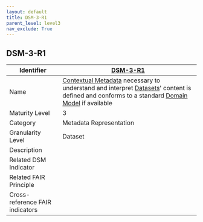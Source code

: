 ```yaml
---
layout: default
title: DSM-3-R1
parent_level: level3
nav_exclude: True
---
```


## DSM-3-R1

| Identifier | [DSM-3-R1](https://github.com/FAIRplus/Data-Maturity/blob/master/docs/_indicators/DSM-3-R1.md) |
| --------- | ----------|
| Name | [Contextual Metadata](https://fairplus.github.io/Data-Maturity/docs/Glossary/#contextual-metadata) necessary to understand and interpret [Datasets](https://fairplus.github.io/Data-Maturity/docs/Glossary/#dataset)' content is defined and conforms to a standard [Domain Model](https://fairplus.github.io/Data-Maturity/docs/Glossary/#domain-model) if available |
| Maturity Level | 3 |
| Category | Metadata Representation |
| Granularity Level | Dataset |
| Description |  |
| Related DSM Indicator |  |
| Related FAIR Principle |  |
| Cross-reference FAIR indicators |  |
